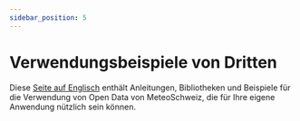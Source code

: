 ```yaml
---
sidebar_position: 5
---
```


# Verwendungsbeispiele von Dritten

Diese [Seite auf Englisch](https://opendatadocs.meteoswiss.ch/general/third-party-examples) enthält Anleitungen, Bibliotheken und Beispiele für die Verwendung von Open Data von MeteoSchweiz, die für Ihre eigene Anwendung nützlich sein können.

